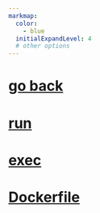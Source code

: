 ```yaml
---
markmap:
  color:
    - blue
  initialExpandLevel: 4
  # other options
---
```


# [go back](../index.html)
# [run](run/index.html)
# [exec](exec/index.html)
# [Dockerfile](Dockerfile/index.html)
